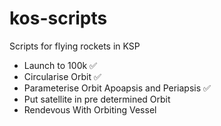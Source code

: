 # kos-scripts
Scripts for flying rockets in KSP

* Launch to 100k :white_check_mark:
* Circularise Orbit :white_check_mark:
* Parameterise Orbit Apoapsis and Periapsis :white_check_mark:
* Put satellite in pre determined Orbit
* Rendevous With Orbiting Vessel
